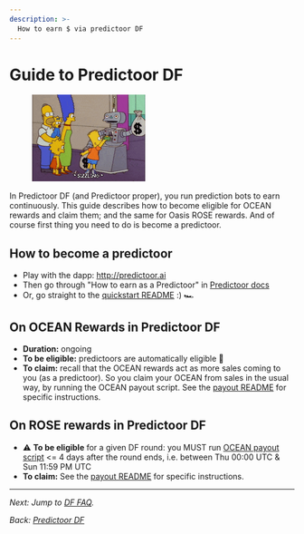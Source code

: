 ```yaml
---
description: >-
  How to earn $ via predictoor DF
---
```


# Guide to Predictoor DF

<figure><img src="../.gitbook/assets/gif/money-robot.gif" alt=""></figure>

In Predictoor DF (and Predictoor proper), you run prediction bots to earn continuously. This guide describes how to become eligible for OCEAN rewards and claim them; and the same for Oasis ROSE rewards. And of course first thing you need to do is become a predictoor.

## How to become a predictoor

- Play with the dapp: http://predictoor.ai
- Then go through "How to earn as a Predictoor" in [Predictoor docs](https://docs.predictoor.ai)
- Or, go straight to the [quickstart README](https://github.com/oceanprotocol/pdr-backend/blob/main/READMEs/predictoor.md) :) 🏎️

## On OCEAN Rewards in Predictoor DF

- **Duration:** ongoing
- **To be eligible:** predictoors are automatically eligible 🧘
- **To claim:** recall that the OCEAN rewards act as more sales coming to you (as a predictoor). So you claim your OCEAN from sales in the usual way, by running the OCEAN payout script. See the [payout README](https://github.com/oceanprotocol/pdr-backend/blob/main/READMEs/payout.md) for specific instructions.


## On ROSE rewards in Predictoor DF

- ⚠️ **To be eligible** for a given DF round: you MUST run [OCEAN payout script](https://github.com/oceanprotocol/pdr-backend/blob/main/READMEs/payout.md) <= 4 days after the round ends, i.e. between Thu 00:00 UTC & Sun 11:59 PM UTC
- **To claim:** See the [payout README](https://github.com/oceanprotocol/pdr-backend/blob/main/READMEs/payout.md) for specific instructions.

----

_Next: Jump to [DF FAQ](faq.md)._

_Back: [Predictoor DF](predictoordf.md)_
